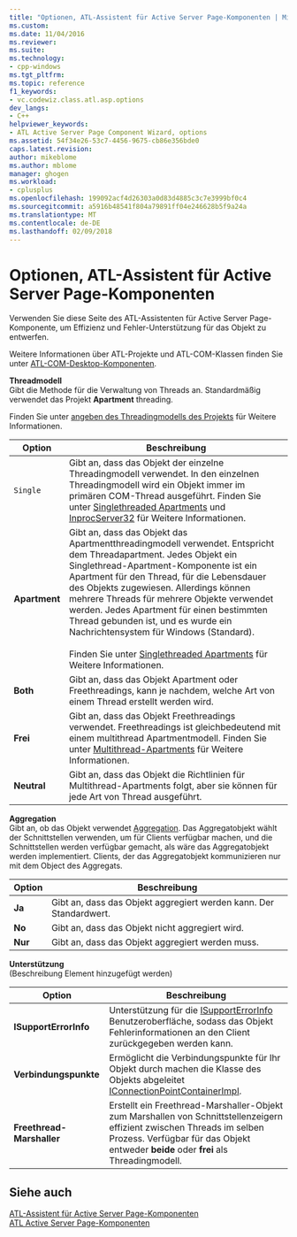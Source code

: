 ```yaml
---
title: "Optionen, ATL-Assistent für Active Server Page-Komponenten | Microsoft Docs"
ms.custom: 
ms.date: 11/04/2016
ms.reviewer: 
ms.suite: 
ms.technology:
- cpp-windows
ms.tgt_pltfrm: 
ms.topic: reference
f1_keywords:
- vc.codewiz.class.atl.asp.options
dev_langs:
- C++
helpviewer_keywords:
- ATL Active Server Page Component Wizard, options
ms.assetid: 54f34e26-53c7-4456-9675-cb86e356bde0
caps.latest.revision: 
author: mikeblome
ms.author: mblome
manager: ghogen
ms.workload:
- cplusplus
ms.openlocfilehash: 199092acf4d26303a0d83d4885c3c7e3999bf0c4
ms.sourcegitcommit: a5916b48541f804a79891ff04e246628b5f9a24a
ms.translationtype: MT
ms.contentlocale: de-DE
ms.lasthandoff: 02/09/2018
---
```

# <a name="options-atl-active-server-page-component-wizard"></a>Optionen, ATL-Assistent für Active Server Page-Komponenten
Verwenden Sie diese Seite des ATL-Assistenten für Active Server Page-Komponente, um Effizienz und Fehler-Unterstützung für das Objekt zu entwerfen.  
  
 Weitere Informationen über ATL-Projekte und ATL-COM-Klassen finden Sie unter [ATL-COM-Desktop-Komponenten](../../atl/atl-com-desktop-components.md).  
  
 **Threadmodell**  
 Gibt die Methode für die Verwaltung von Threads an. Standardmäßig verwendet das Projekt **Apartment** threading.  
  
 Finden Sie unter [angeben des Threadingmodells des Projekts](../../atl/specifying-the-threading-model-for-a-project-atl.md) für Weitere Informationen.  
  
|Option|Beschreibung|  
|------------|-----------------|  
|`Single`|Gibt an, dass das Objekt der einzelne Threadingmodell verwendet. In den einzelnen Threadingmodell wird ein Objekt immer im primären COM-Thread ausgeführt. Finden Sie unter [Singlethreaded Apartments](http://msdn.microsoft.com/library/windows/desktop/ms680112) und [InprocServer32](http://msdn.microsoft.com/library/windows/desktop/ms682390) für Weitere Informationen.|  
|**Apartment**|Gibt an, dass das Objekt das Apartmentthreadingmodell verwendet. Entspricht dem Threadapartment. Jedes Objekt ein Singlethread-Apartment-Komponente ist ein Apartment für den Thread, für die Lebensdauer des Objekts zugewiesen. Allerdings können mehrere Threads für mehrere Objekte verwendet werden. Jedes Apartment für einen bestimmten Thread gebunden ist, und es wurde ein Nachrichtensystem für Windows (Standard).<br /><br /> Finden Sie unter [Singlethreaded Apartments](http://msdn.microsoft.com/library/windows/desktop/ms680112) für Weitere Informationen.|  
|**Both**|Gibt an, dass das Objekt Apartment oder Freethreadings, kann je nachdem, welche Art von einem Thread erstellt werden wird.|  
|**Frei**|Gibt an, dass das Objekt Freethreadings verwendet. Freethreadings ist gleichbedeutend mit einem multithread Apartmentmodell. Finden Sie unter [Multithread-Apartments](http://msdn.microsoft.com/library/windows/desktop/ms693421) für Weitere Informationen.|  
|**Neutral**|Gibt an, dass das Objekt die Richtlinien für Multithread-Apartments folgt, aber sie können für jede Art von Thread ausgeführt.|  
  
 **Aggregation**  
 Gibt an, ob das Objekt verwendet [Aggregation](http://msdn.microsoft.com/library/windows/desktop/ms686558). Das Aggregatobjekt wählt der Schnittstellen verwenden, um für Clients verfügbar machen, und die Schnittstellen werden verfügbar gemacht, als wäre das Aggregatobjekt werden implementiert. Clients, der das Aggregatobjekt kommunizieren nur mit dem Object des Aggregats.  
  
|Option|Beschreibung|  
|------------|-----------------|  
|**Ja**|Gibt an, dass das Objekt aggregiert werden kann. Der Standardwert.|  
|**No**|Gibt an, dass das Objekt nicht aggregiert wird.|  
|**Nur**|Gibt an, dass das Objekt aggregiert werden muss.|  
  
 **Unterstützung**  
 (Beschreibung Element hinzugefügt werden)  
  
|Option|Beschreibung|  
|------------|-----------------|  
|**ISupportErrorInfo**|Unterstützung für die [ISupportErrorInfo](../../atl/reference/isupporterrorinfoimpl-class.md) Benutzeroberfläche, sodass das Objekt Fehlerinformationen an den Client zurückgegeben werden kann.|  
|**Verbindungspunkte**|Ermöglicht die Verbindungspunkte für Ihr Objekt durch machen die Klasse des Objekts abgeleitet [IConnectionPointContainerImpl](../../atl/reference/iconnectionpointcontainerimpl-class.md).|  
|**Freethread-Marshaller**|Erstellt ein Freethread-Marshaller-Objekt zum Marshallen von Schnittstellenzeigern effizient zwischen Threads im selben Prozess. Verfügbar für das Objekt entweder **beide** oder **frei** als Threadingmodell.|  
  
## <a name="see-also"></a>Siehe auch  
 [ATL-Assistent für Active Server Page-Komponenten](../../atl/reference/atl-active-server-page-component-wizard.md)   
 [ATL Active Server Page-Komponenten](../../atl/reference/adding-an-atl-active-server-page-component.md)

